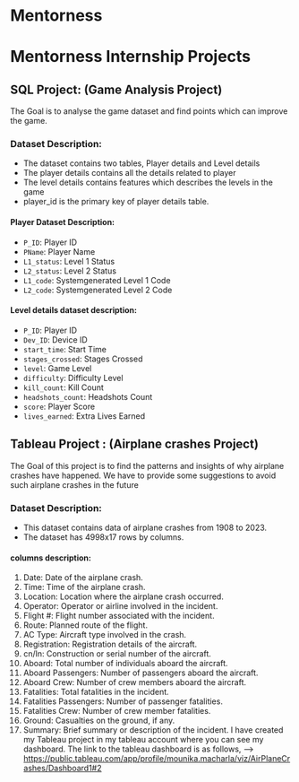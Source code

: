 # Mentorness
# Mentorness Internship Projects
## SQL Project: (Game Analysis Project)
The Goal is to analyse the game dataset and find points which can improve the game.
### Dataset Description:
- The dataset contains two tables, Player details and Level details
- The player details contains all the details related to player
- The level details contains features which describes the levels in the game
- player_id is the primary key of player details table.
#### Player Dataset Description:
- `P_ID`: Player ID
- `PName`: Player Name
- `L1_status`: Level 1 Status
- `L2_status`: Level 2 Status
- `L1_code`: Systemgenerated Level 1 Code
- `L2_code`: Systemgenerated Level 2 Code
#### Level details dataset description:
- `P_ID`: Player ID
- `Dev_ID`: Device ID
- `start_time`: Start Time
- `stages_crossed`: Stages Crossed
- `level`: Game Level
- `difficulty`: Difficulty Level
- `kill_count`: Kill Count
- `headshots_count`: Headshots Count
- `score`: Player Score
- `lives_earned`: Extra Lives Earned
## Tableau Project : (Airplane crashes Project)
The Goal of this project is to find the patterns and insights of why airplane crashes have happened.
We have to provide some suggestions to avoid such airplane crashes in the future
### Dataset Description:
- This dataset contains data of airplane crashes from 1908 to 2023.
- The dataset has 4998x17 rows by columns.
#### columns description:
1. Date: Date of the airplane crash.
2. Time: Time of the airplane crash.
3. Location: Location where the airplane crash occurred.
4. Operator: Operator or airline involved in the incident.
5. Flight #: Flight number associated with the incident.
6. Route: Planned route of the flight.
7. AC Type: Aircraft type involved in the crash.
8. Registration: Registration details of the aircraft.
9. cn/ln: Construction or serial number of the aircraft.
10. Aboard: Total number of individuals aboard the aircraft.
11. Aboard Passengers: Number of passengers aboard the aircraft.
12. Aboard Crew: Number of crew members aboard the aircraft.
13. Fatalities: Total fatalities in the incident.
14. Fatalities Passengers: Number of passenger fatalities.
15. Fatalities Crew: Number of crew member fatalities.
16. Ground: Casualties on the ground, if any.
17. Summary: Brief summary or description of the incident.
I have created my Tableau project in my tableau account where you can see my dashboard.
The link to the tableau dashboard is as follows,
--> https://public.tableau.com/app/profile/mounika.macharla/viz/AirPlaneCrashes/Dashboard1#2
